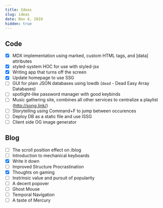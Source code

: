 ```yaml
---
title: Ideas
slug: ideas
date: Nov 4, 2019
hidden: true
---
```


## Code

- [x] MDX implementation using marked, custom HTML tags, and \[data\] attributes
- [x] styled-system HOC for use with styled-jsx
- [x] Writing app that turns off the screen
- [x] Update homepage to use SSG
- [ ] GUI for plain JSON databases using lowdb (`dead` - Dead Easy Array Databases)
- [ ] spotlight-like password manager with good keybinds
- [ ] Music gathering site, combines all other services to centralize a playlist (http://song.link/)
- [ ] Storytelling using Command+F to jump between occurences
- [ ] Deploy DB as a static file and use ISSG
- [ ] Client side OG image generator

## Blog

- [ ] The scroll position effect on /blog
- [ ] Introduction to mechanical keyboards
- [x] Write it down
- [ ] Improved Structure Procrastination
- [x] Thoughts on gaming
- [ ] Instrinsic value and pursuit of popularity
- [ ] A decent popover
- [ ] Ghost Mouse
- [ ] Temporal Navigation
- [ ] A taste of Mercury
